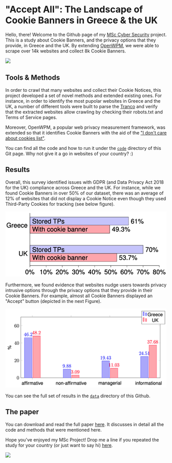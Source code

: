 # "Accept All": The Landscape of Cookie Banners in Greece & the UK
Hello, there! Welcome to the Github page of my [MSc Cyber Security](https://www.york.ac.uk/study/postgraduate-taught/courses/msc-cyber-security/) project. This is a study about Cookie Banners, and the privacy options that they provide, in Greece and the UK. By extending [OpenWPM](https://github.com/mozilla/OpenWPM), we were able to scrape over 14k websites and collect 8k Cookie Banners. 

![](https://media.giphy.com/media/2wZVM6cABptwvoZ4Gx/giphy.gif)

## Tools & Methods
In order to crawl that many websites and collect their Cookie Notices, this project developed a set of novel methods and extended existing ones. For instance, in order to identify the most pupolar websites in Greece and the UK, a number of different tools were built to parse the [Tranco](https://tranco-list.eu) and verify that the extracted websites allow crawling by checking their robots.txt and Terms of Service pages. 

Moreover, OpenWPM, a popular web privacy measurement framework, was extended so that it identifies Cookie Banners with the aid of the ["I don't care about cookies list"](https://www.i-dont-care-about-cookies.eu).

You can find all the code and how to run it under the [`code`](https://github.com/george-kampanos/i-like-cookies/tree/master/code) directory of this Git page. Why not give it a go in websites of your country? :) 

## Results
Overall, this survey identified issues with GDPR (and Data Privacy Act 2018 for the UK) compliance across Greece and the UK. For instance, while we found Cookie Banners in over 50% of our dataset, there was an average of 12% of websites that did not display a Cookie Notice even though they used Third-Party Cookies for tracking (see below figure).

![](https://github.com/george-kampanos/i-like-cookies/blob/master/paper/example_data/fig1.png)

Furthermore, we found evidence that websites nudge users towards privacy intrusive options through the privacy options that they provide in their Cookie Banners. For example, almost all Cookie Banners displayed an "Accept" button (depicted in the next Figure).

![](https://github.com/george-kampanos/i-like-cookies/blob/master/paper/example_data/fig2.png)

You can see the full set of results in the [`data`](https://github.com/george-kampanos/i-like-cookies/tree/master/data) directory of this Github. 

## The paper
You can download and read the full paper [here](https://github.com/george-kampanos/i-like-cookies/blob/master/paper.pdf). It discusses in detail all the code and methods that were mentioned here. 

Hope you've enjoyed my MSc Project! Drop me a line if you repeated the study for your country (or just want to say hi) [here](https://uk.linkedin.com/in/kampanosg). 

![](https://media.giphy.com/media/syBlSgDbjsMHC/giphy.gif)